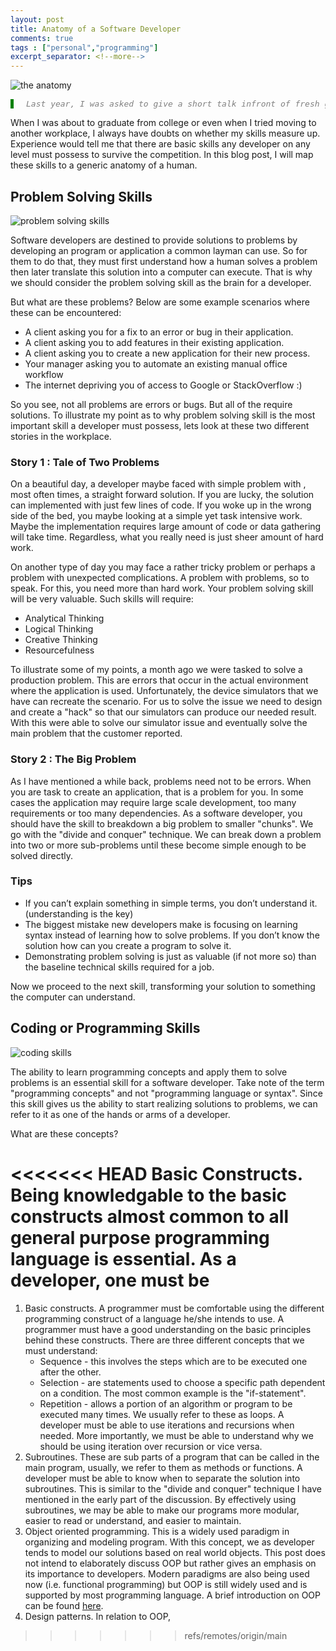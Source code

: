 ```yaml
---
layout: post
title: Anatomy of a Software Developer
comments: true
tags : ["personal","programming"]
excerpt_separator: <!--more-->
---
```

![the anatomy](https://i.imgur.com/RnapIVi.png)
<pre style="color:grey;font-style:italic;border-left: 5px solid green;padding-left: 20px;font-size:13px">
Last year, I was asked to give a short talk infront of fresh graduates and career shifters. My topic, the basic skills a developer must poses to get started in the industry. I ended up referencing the anatomy of a human being.
</pre>
When I was about to graduate from college or even when I tried moving to another workplace, I always have doubts on whether my skills measure up. Experience would tell me that there are basic skills any developer on any level must possess to survive the competition. In this blog post, I will map these skills to a generic anatomy of a human.

## Problem Solving Skills
![problem solving skills](https://i.imgur.com/Z0kRj9z.png)

Software developers are destined to provide solutions to problems by developing an program or application a common layman can use. So for them to do that, they must first understand how a human solves a problem then later translate this solution into a computer can execute. That is why we should consider the problem solving skill as the brain for a developer. 

But what are these problems? Below are some example scenarios where these can be encountered:

- A client asking you for a fix to an error or bug in their application.
- A client asking you to add features in their existing application.
- A client asking you to create a new application for their new process.
- Your manager asking you to automate an existing manual office workflow
- The internet depriving you of access to Google or StackOverflow :)

So you see, not all problems are errors or bugs. But all of the require solutions. To illustrate my point as to why problem solving skill is the most important skill a developer must possess, lets look at these two different stories in the workplace.
<!--more-->
### Story 1 : Tale of Two Problems

On a beautiful day, a developer maybe faced with simple problem with , most often times, a straight forward solution. If you are lucky, the solution can implemented with just few lines of code. If you woke up in the wrong side of the bed, you maybe looking at a simple yet task intensive work. Maybe the implementation requires large amount of code or data gathering will take time. Regardless, what you really need is just sheer amount of hard work.

On another type of day you may face a rather tricky problem or perhaps a problem with unexpected complications. A problem with problems, so to speak. For this, you need more than hard work. Your problem solving skill will be very valuable. Such skills will require:

- Analytical Thinking
- Logical Thinking
- Creative Thinking
- Resourcefulness

To illustrate some of my points, a month ago we were tasked to solve a production problem. This are errors that occur in the actual environment where the application is used. Unfortunately, the device simulators that we have can recreate the scenario. For us to solve the issue we need to design and create a "hack" so that our simulators can produce our needed result. With this were able to solve our simulator issue and eventually solve the main problem that the customer reported.

### Story 2 : The Big Problem

As I have mentioned a while back, problems need not to be errors. When you are task to create an application, that is a problem for you. In some cases the application may require large scale development, too many requirements or too many dependencies. As a software developer, you should have the skill to breakdown a big problem to smaller "chunks". We go with the "divide and conquer" technique. We can break down a problem into two or more sub-problems until these become simple enough to be solved directly.

### Tips

- If you can’t explain something in simple terms, you don’t understand it. (understanding is the key)
- The biggest mistake new developers make is focusing on learning syntax instead of learning how to solve problems. If you don’t know the solution how can you create a program to solve it.
- Demonstrating problem solving is just as valuable (if not more so)  than the baseline technical skills required for a job.

Now we proceed to the next skill, transforming your solution to something the computer can understand.

## Coding or Programming Skills
![coding skills](https://i.imgur.com/6a0UaRR.png)

The ability to learn programming concepts and apply them to solve problems is an essential skill for a software developer.  Take note of the term "programming concepts" and not "programming language or syntax". Since this skill gives us the ability to start realizing solutions to problems, we can refer to it as one of the hands or arms of a developer.

What are these concepts?

<<<<<<< HEAD
Basic Constructs. Being knowledgable to the basic constructs almost common to all general purpose programming language is essential. As a developer, one must be 
=======
1. Basic constructs. A programmer must be comfortable using the different programming construct of a language he/she intends to use. A programmer must have a good understanding on the basic principles behind these constructs. There are three different concepts that we must understand:
   - Sequence - this involves the steps which are to be executed one after the other. 
   - Selection - are statements used to choose a specific path dependent on a condition. The most common example is the "if-statement". 
   - Repetition - allows a portion of an algorithm or program to be executed many times. We usually refer to these as loops. A developer must be able to use iterations and recursions when needed. More importantly, we must be able to understand why we should be using iteration over recursion or vice versa.
2. Subroutines. These are sub parts of a program that can be called in the main program, usually, we refer to them as methods or functions. A developer must be able to know when to separate the solution into subroutines. This is similar to the "divide and conquer" technique I have mentioned in the early part of the discussion. By effectively using subroutines, we may be able to make our programs more modular, easier to read or understand, and easier to maintain.
3. Object oriented programming. This is a widely used paradigm in organizing and modeling program. With this concept, we as developer tends to model our solutions based on real world objects. This post does not intend to elaborately discuss OOP but rather gives an emphasis on its importance to developers. Modern paradigms are also being used now (i.e. functional programming) but OOP is still widely used and is supported by most programming language. A brief introduction on OOP can be found [here](https://en.wikipedia.org/wiki/Object-oriented_programming).
4. Design patterns. In relation to OOP, 
>>>>>>> refs/remotes/origin/main
